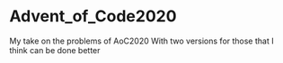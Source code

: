 # Advent_of_Code2020

My take on the problems of AoC2020
With two versions for those that I think can be done better
